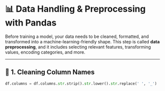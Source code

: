 # 📊 Data Handling & Preprocessing with Pandas

Before training a model, your data needs to be cleaned, formatted, and transformed into a machine-learning-friendly shape. This step is called **data preprocessing**, and it includes selecting relevant features, transforming values, encoding categories, and more.

---

## 🧽 1. Cleaning Column Names

```python
df.columns = df.columns.str.strip().str.lower().str.replace(' ', '_')